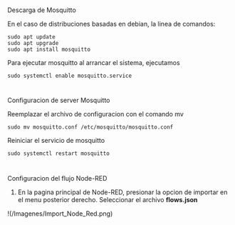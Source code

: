 #
Descarga de Mosquitto


En el caso de distribuciones basadas en debian, la linea de comandos:

    sudo apt update
    sudo apt upgrade
    sudo apt install mosquitto

Para ejecutar mosquitto al arrancar el sistema, ejecutamos


    sudo systemctl enable mosquitto.service
#
Configuracion de server Mosquitto


Reemplazar el archivo de configuracion con el comando mv

    sudo mv mosquitto.conf /etc/mosquitto/mosquitto.conf


Reiniciar el servicio de mosquitto


    sudo systemctl restart mosquitto


#
Configuracion del flujo Node-RED


1. En la pagina principal de Node-RED, presionar la opcion de importar en el menu posterior derecho. Seleccionar el archivo **flows.json**

!(/Imagenes/Import_Node_Red.png)
